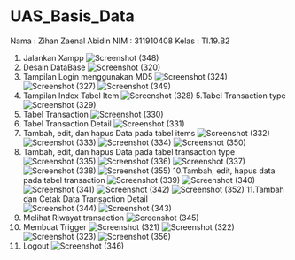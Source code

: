 # UAS_Basis_Data
Nama : Zihan Zaenal Abidin
NIM : 311910408
Kelas : TI.19.B2

1. Jalankan Xampp
![Screenshot (348)](https://user-images.githubusercontent.com/81241228/125167481-ff6e6380-e1ca-11eb-9da8-c36f77087536.png)
2. Desain DataBase
![Screenshot (320)](https://user-images.githubusercontent.com/81241228/125167594-91766c00-e1cb-11eb-861b-aa662504817f.png)
3. Tampilan Login menggunakan MD5
![Screenshot (324)](https://user-images.githubusercontent.com/81241228/125167503-16ad5100-e1cb-11eb-9760-ad3f135a5077.png)
![Screenshot (327)](https://user-images.githubusercontent.com/81241228/125167652-db5f5200-e1cb-11eb-840f-dcf1bcf0cecf.png)
![Screenshot (349)](https://user-images.githubusercontent.com/81241228/125167574-7dcb0580-e1cb-11eb-907e-fa47ba660f2d.png)
4. Tampilan Index Tabel Item
![Screenshot (328)](https://user-images.githubusercontent.com/81241228/125167609-a5ba6900-e1cb-11eb-82b7-368a4e78eb9a.png)
5.Tabel Transaction type
![Screenshot (329)](https://user-images.githubusercontent.com/81241228/125167666-e4e8ba00-e1cb-11eb-9359-a5dcaeb3b116.png)
6. Tabel Transaction
![Screenshot (330)](https://user-images.githubusercontent.com/81241228/125167687-00ec5b80-e1cc-11eb-8e84-9b919aedc5c8.png)
7. Tabel Transaction Detail
![Screenshot (331)](https://user-images.githubusercontent.com/81241228/125167702-0cd81d80-e1cc-11eb-811d-82a6eb91b131.png)
8. Tambah, edit, dan hapus Data pada tabel items
![Screenshot (332)](https://user-images.githubusercontent.com/81241228/125167736-2b3e1900-e1cc-11eb-96f6-320b8eef2110.png)
![Screenshot (333)](https://user-images.githubusercontent.com/81241228/125167739-2ed1a000-e1cc-11eb-9d35-ebd956aa82ce.png)
![Screenshot (334)](https://user-images.githubusercontent.com/81241228/125167773-5de81180-e1cc-11eb-917d-5cf00b758b21.png)
![Screenshot (350)](https://user-images.githubusercontent.com/81241228/125168685-e5d01a80-e1d0-11eb-8982-1bd9141b4e21.png)
9. Tambah, edit, dan hapus Data pada tabel transaction type
![Screenshot (335)](https://user-images.githubusercontent.com/81241228/125167782-71937800-e1cc-11eb-833b-586187dcec92.png)
![Screenshot (336)](https://user-images.githubusercontent.com/81241228/125167787-79ebb300-e1cc-11eb-867d-1e61873dbcf3.png)
![Screenshot (337)](https://user-images.githubusercontent.com/81241228/125167793-8112c100-e1cc-11eb-85f2-fb396076f99d.png)
![Screenshot (338)](https://user-images.githubusercontent.com/81241228/125168153-2a0deb80-e1ce-11eb-9fc5-eb3ed305a5f4.png)
![Screenshot (355)](https://user-images.githubusercontent.com/81241228/125168823-7e669a80-e1d1-11eb-8ed6-934d4fe922a9.png)
10.Tambah, edit, hapus data pada tabel transaction
![Screenshot (339)](https://user-images.githubusercontent.com/81241228/125168203-748f6800-e1ce-11eb-9eec-d405501ba697.png)
![Screenshot (340)](https://user-images.githubusercontent.com/81241228/125168208-7b1ddf80-e1ce-11eb-90c3-f39d1923c127.png)
![Screenshot (341)](https://user-images.githubusercontent.com/81241228/125168227-9983db00-e1ce-11eb-96c3-c1cc64250976.png)
![Screenshot (342)](https://user-images.githubusercontent.com/81241228/125168463-e9af6d00-e1cf-11eb-8d42-3fac87af10a9.png)
![Screenshot (352)](https://user-images.githubusercontent.com/81241228/125168854-a0f8b380-e1d1-11eb-8680-62dd02d14fac.png)
11.Tambah dan Cetak Data Transaction Detail  
![Screenshot (344)](https://user-images.githubusercontent.com/81241228/125168530-3004cc00-e1d0-11eb-9134-e5a52a21810e.png)
![Screenshot (343)](https://user-images.githubusercontent.com/81241228/125168507-119ed080-e1d0-11eb-940e-ae5acbcd9487.png)
12. Melihat Riwayat transaction
![Screenshot (345)](https://user-images.githubusercontent.com/81241228/125168591-7823ee80-e1d0-11eb-8386-87ad9752c44c.png)
13. Membuat Trigger
![Screenshot (321)](https://user-images.githubusercontent.com/81241228/125169246-7c054000-e1d3-11eb-9210-c0c1ec479ab9.png)
![Screenshot (322)](https://user-images.githubusercontent.com/81241228/125169248-7f003080-e1d3-11eb-8a43-d31b80489f1c.png)
![Screenshot (323)](https://user-images.githubusercontent.com/81241228/125169251-832c4e00-e1d3-11eb-84d5-1e987f292e52.png)
![Screenshot (356)](https://user-images.githubusercontent.com/81241228/125169276-9a6b3b80-e1d3-11eb-91c7-9b466ee2814f.png)
14. Logout
![Screenshot (346)](https://user-images.githubusercontent.com/81241228/125168594-7a864880-e1d0-11eb-83c7-029c61f33f10.png)




